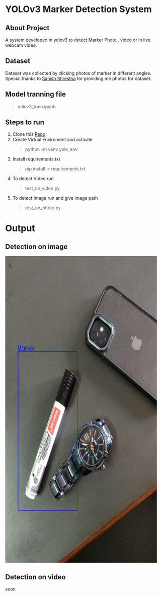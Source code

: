 # YOLOv3  Marker Detection System

## About Project
A system developed in yolov3 to detect Marker Photo , video or in live webcam video.

## Dataset
 Dataset was collected by clicking photos of marker in different angles. Special thanks to [Sanish Shrestha]() for providing me photos for dataset.

 ## Model tranning file

 > yolov3_train.ipynb

 ## Steps to run

 1. Clone this [Repo]()
 2. Create Virtual Enviroment and activate
    >python -m venv yolo_env 
 3. Install requirements.txt
     >pip install -r requirements.txt 
 4. To detect Video run
    >test_on_video.py
 5. To detect Image run and give image path
    >test_on_photo.py
# Output
## Detection on image
![Screenshot](https://github.com/anupkafle/yolov3_marker_detection/blob/master/Detected/photo.JPG)

## Detection on video
 soon
